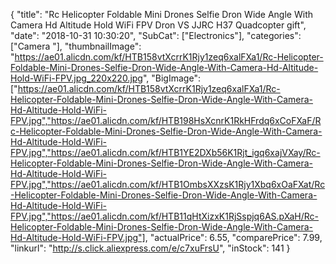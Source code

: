 {
	"title": "Rc Helicopter Foldable Mini Drones Selfie Dron Wide Angle With Camera Hd Altitude Hold WiFi FPV Dron VS JJRC H37 Quadcopter gift",
	"date": "2018-10-31 10:30:20",
	"SubCat": ["Electronics"],
	"categories": ["Camera "],
	"thumbnailImage": "https://ae01.alicdn.com/kf/HTB158vtXcrrK1Rjy1zeq6xalFXa1/Rc-Helicopter-Foldable-Mini-Drones-Selfie-Dron-Wide-Angle-With-Camera-Hd-Altitude-Hold-WiFi-FPV.jpg_220x220.jpg",
	"BigImage": ["https://ae01.alicdn.com/kf/HTB158vtXcrrK1Rjy1zeq6xalFXa1/Rc-Helicopter-Foldable-Mini-Drones-Selfie-Dron-Wide-Angle-With-Camera-Hd-Altitude-Hold-WiFi-FPV.jpg","https://ae01.alicdn.com/kf/HTB198HsXcnrK1RkHFrdq6xCoFXaF/Rc-Helicopter-Foldable-Mini-Drones-Selfie-Dron-Wide-Angle-With-Camera-Hd-Altitude-Hold-WiFi-FPV.jpg","https://ae01.alicdn.com/kf/HTB1YE2DXb56K1Rjt_igq6xajVXay/Rc-Helicopter-Foldable-Mini-Drones-Selfie-Dron-Wide-Angle-With-Camera-Hd-Altitude-Hold-WiFi-FPV.jpg","https://ae01.alicdn.com/kf/HTB1OmbsXXzsK1Rjy1Xbq6xOaFXat/Rc-Helicopter-Foldable-Mini-Drones-Selfie-Dron-Wide-Angle-With-Camera-Hd-Altitude-Hold-WiFi-FPV.jpg","https://ae01.alicdn.com/kf/HTB11qHtXizxK1RjSspjq6AS.pXaH/Rc-Helicopter-Foldable-Mini-Drones-Selfie-Dron-Wide-Angle-With-Camera-Hd-Altitude-Hold-WiFi-FPV.jpg"],
	"actualPrice": 6.55,
	"comparePrice": 7.99,
	"linkurl": "http://s.click.aliexpress.com/e/c7xuFrsU",
	"inStock": 141
}
